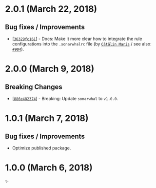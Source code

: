 # 2.0.1 (March 22, 2018)

## Bug fixes / Improvements

* [[`36329fc161`](https://github.com/sonarwhal/sonarwhal/commit/36329fc161d90e8cf1b593d6fcde7262f3ceabae)] - Docs: Make it more clear how to integrate the rule configurations into the `.sonarwhalrc` file (by [`Cătălin Mariș`](https://github.com/alrra) / see also: [`#904`](https://github.com/sonarwhal/sonarwhal/issues/904)).


# 2.0.0 (March 9, 2018)

## Breaking Changes

* [[`886e482374`](https://github.com/sonarwhal/sonarwhal/commit/886e482374239974b06c1dad932a7d3324e9de9a)] - Breaking: Update `sonarwhal` to `v1.0.0`.


# 1.0.1 (March 7, 2018)

## Bug fixes / Improvements

* Optimize published package.


# 1.0.0 (March 6, 2018)

✨
